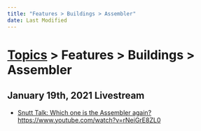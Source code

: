 ```yaml
---
title: "Features > Buildings > Assembler"
date: Last Modified
---
```

# [Topics](../../../topics.md) > Features > Buildings > Assembler

## January 19th, 2021 Livestream
* [Snutt Talk: Which one is the Assembler again?](../../../transcriptions/yt-rNeiGrE8ZL0.md) https://www.youtube.com/watch?v=rNeiGrE8ZL0
